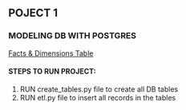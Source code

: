 ## POJECT 1
### MODELING DB WITH POSTGRES

[Facts & Dimensions Table](https://www.lucidchart.com/documents/view/30fff48a-0ad6-4268-93b1-9a0f1eb5b9b0/0_0)

#### STEPS TO RUN PROJECT:
1. RUN create_tables.py file to create all DB tables
2. RUN etl.py file to insert all records in the tables

